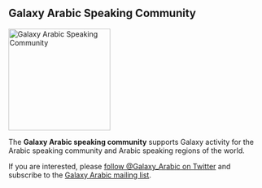 ## Galaxy Arabic Speaking Community

<div class='right'><img src="/src/Community/Arabic/GalaxyArabic400.png" alt="Galaxy Arabic Speaking Community" width="200" /></div>

The **Galaxy Arabic speaking community** supports Galaxy activity for the Arabic speaking community and Arabic speaking regions of the world.

If you are interested, please [follow @Galaxy_Arabic on Twitter](http://twitter.com/galaxy_arabic) and subscribe to the [Galaxy Arabic mailing list](https://lists.galaxyproject.org/listinfo/galaxy-arabic).
